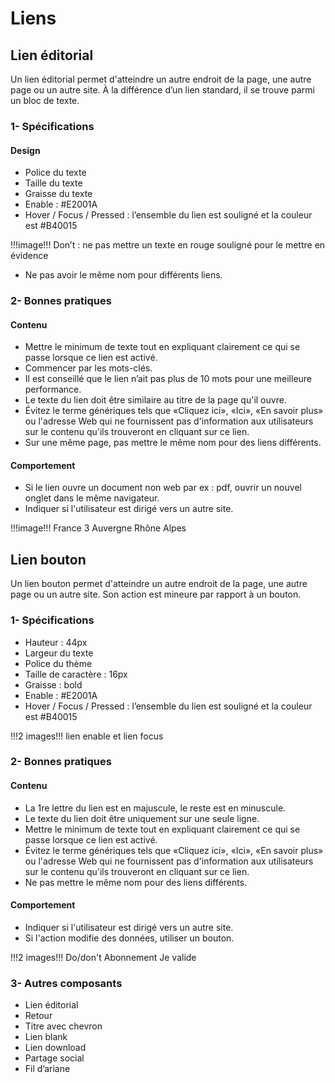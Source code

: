 # Liens

## Lien éditorial

Un lien éditorial permet d'atteindre un autre endroit de la page, une autre page ou un autre site.
À la différence d’un lien standard, il se trouve parmi un bloc de texte.

### 1- Spécifications
#### Design

- Police du texte
- Taille du texte
- Graisse du texte
- Enable : #E2001A
- Hover / Focus / Pressed : l’ensemble du lien est souligné et la couleur est #B40015

!!!image!!! Don’t : ne pas mettre un texte en rouge souligné pour le mettre en évidence
- Ne pas avoir le même nom pour différents liens.

### 2- Bonnes pratiques
#### Contenu

- Mettre le minimum de texte tout en expliquant clairement ce qui se passe lorsque ce lien est activé.
- Commencer par les mots-clés.
- Il est conseillé que le lien n’ait pas plus de 10 mots pour une meilleure performance.
- Le texte du lien doit être similaire au titre de la page qu'il ouvre.
- Évitez le terme génériques tels que «Cliquez ici», «Ici», «En savoir plus» ou l'adresse Web qui ne fournissent pas d'information aux utilisateurs sur le contenu qu'ils trouveront en cliquant sur ce lien.
- Sur une même page, pas mettre le même nom pour des liens différents.

#### Comportement

- Si le lien ouvre un document non web par ex : pdf, ouvrir un nouvel onglet dans le même navigateur.
- Indiquer si l'utilisateur est dirigé vers un autre site.

!!!image!!! France 3 Auvergne Rhône Alpes


## Lien bouton

Un lien bouton permet d'atteindre un autre endroit de la page, une autre page ou un autre site. Son action est mineure par rapport à un bouton.

### 1- Spécifications

- Hauteur : 44px
- Largeur du texte
- Police du thème
- Taille de caractère : 16px
- Graisse : bold
- Enable : #E2001A
- Hover / Focus / Pressed : l’ensemble du lien est souligné et la couleur est #B40015

!!!2 images!!! lien enable et lien focus

### 2- Bonnes pratiques
#### Contenu

- La 1re lettre du lien est en majuscule, le reste est en minuscule.
- Le texte du lien doit être uniquement sur une seule ligne.
- Mettre le minimum de texte tout en expliquant clairement ce qui se passe lorsque ce lien est activé.
- Évitez le terme génériques tels que «Cliquez ici», «Ici», «En savoir plus» ou l'adresse Web qui ne fournissent pas d'information aux utilisateurs sur le contenu qu'ils trouveront en cliquant sur ce lien.
- Ne pas mettre le même nom pour des liens différents.

#### Comportement

- Indiquer si l'utilisateur est dirigé vers un autre site.
- Si l'action modifie des données, utiliser un bouton.

!!!2 images!!! Do/don't Abonnement Je valide

### 3- Autres composants
- Lien éditorial
- Retour
- Titre avec chevron
- Lien blank
- Lien download
- Partage social
- Fil d’ariane

